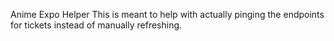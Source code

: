 Anime Expo Helper
This is meant to help with actually pinging the endpoints for tickets instead of manually refreshing.
